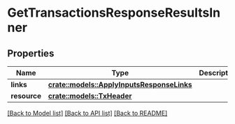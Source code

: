 # GetTransactionsResponseResultsInner

## Properties

Name | Type | Description | Notes
------------ | ------------- | ------------- | -------------
**links** | [**crate::models::ApplyInputsResponseLinks**](ApplyInputsResponse_links.md) |  | 
**resource** | [**crate::models::TxHeader**](TxHeader.md) |  | 

[[Back to Model list]](../README.md#documentation-for-models) [[Back to API list]](../README.md#documentation-for-api-endpoints) [[Back to README]](../README.md)


